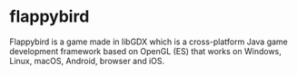 # flappybird
Flappybird is a game made in libGDX which is a cross-platform Java game development framework based on OpenGL (ES) that works on Windows, Linux, macOS, Android, browser and iOS. 
